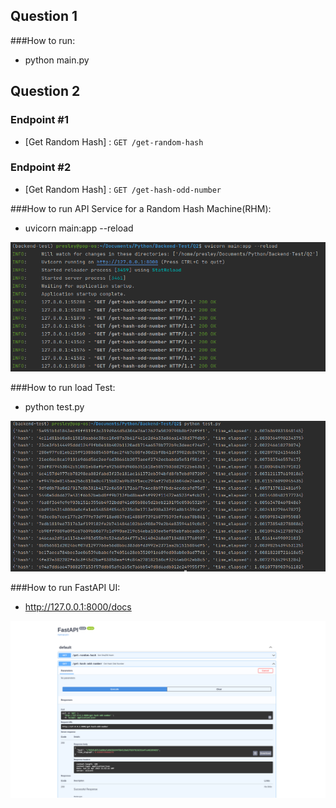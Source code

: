 ## Question 1

###How to run:

- python main.py

## Question 2

### Endpoint #1
- [Get Random Hash] : `GET /get-random-hash`

### Endpoint #2
- [Get Random Hash] : `GET /get-hash-odd-number`

###How to run API Service for a Random Hash Machine(RHM):
- uvicorn main:app --reload

![FastAPI](images/api_service.png)

###How to run load Test:
- python test.py

![FastAPI](images/loadtest.png)

###How to run FastAPI UI:
- http://127.0.0.1:8000/docs

![FastAPI](images/fastapi.png)
